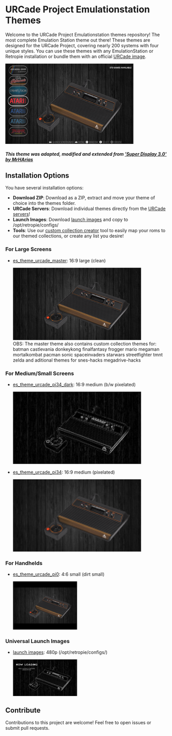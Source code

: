 # URCade Project Emulationstation Themes

Welcome to the URCade Project Emulationstation themes repository! The most complete Emulation Station theme out there! These themes are designed for the URCade Project, covering nearly 200 systems with four unique styles. You can use these themes with any EmulationStation or Retropie installation or bundle them with an official [URCade image](https://surtarso.ddns.net/urcade-files/).

<div style="width: 400px;">
    <img src="sshot.png" alt="master theme screenshot">
</div>

##### This theme was adapted, modified and extended from ['Super Display 3.0' by MrHArias](https://github.com/mrharias/es-theme-superdisplay)

## Installation Options

You have several installation options:

- **Download ZIP**: Download as a ZIP, extract and move your theme of choice into the themes folder.
- **URCade Servers**: Download individual themes directly from the [URCade servers](https://surtarso.ddns.net/urcade-files/)!
- **Launch Images**: Download [launch images](https://github.com/surtarso/es-theme-urcade/tree/main/launch_images) and copy to /opt/retropie/configs/
- **Tools**: Use our [custom collection creator](https://github.com/surtarso/es-theme-urcade/tree/main/tools) tool to easily map your roms to our themed collections, or create any list you desire!

### For Large Screens

- [es_theme_urcade_master](https://github.com/surtarso/es-theme-urcade/tree/main/es_theme_urcade_master): 16:9 large (clean)
  
  <div style="width: 400px;">
    <img src="es_theme_urcade_master/atari2600/_inc/background.png" alt="master screenshot">
  </div>
    OBS: The master theme also contains custom collection themes for: batman castlevania donkeykong finalfantasy frogger mario megaman mortalkombat pacman sonic spaceinvaders starwars streetfighter tmnt zelda and aditional themes for snes-hacks megadrive-hacks
### For Medium/Small Screens

- [es_theme_urcade_pi34_dark](https://github.com/surtarso/es-theme-urcade/tree/main/es_theme_urcade_pi34_dark): 16:9 medium (b/w pixelated)
  
  <div style="width: 400px;">
    <img src="es_theme_urcade_pi34_dark/atari2600/_inc/background.png" alt="pi34-dark screenshot">
  </div>

- [es_theme_urcade_pi34](https://github.com/surtarso/es-theme-urcade/tree/main/es_theme_urcade_pi34): 16:9 medium (pixelated)
  
  <div style="width: 400px;"> <!-- Adjust the width as needed -->
      <img src="es_theme_urcade_pi34/atari2600/_inc/background.png" alt="pi34 screenshot">
  </div>

### For Handhelds

- [es_theme_urcade_pi0](https://github.com/surtarso/es-theme-urcade/tree/main/es_theme_urcade_pi0): 4:6 small (dirt small)
  
  <div style="width: 200px;"> <!-- Adjust the width as needed -->
     <img src="es_theme_urcade_pi0/atari2600/_inc/background.png" alt="pi0 screenshot">
  </div>

### Universal Launch Images

- [launch images](https://github.com/surtarso/es-theme-urcade/tree/main/launch_images): 480p (/opt/retropie/configs/)
  
  <div style="width: 200px;"> <!-- Adjust the width as needed -->
     <img src="launch_images/atari2600/launching.png" alt="launch image screenshot">
  </div>

## Contribute

Contributions to this project are welcome! Feel free to open issues or submit pull requests.

